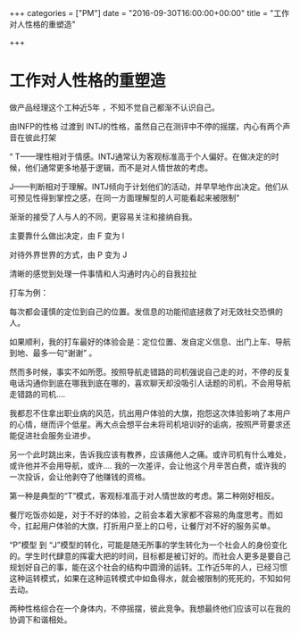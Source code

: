 +++
categories = ["PM"]
date = "2016-09-30T16:00:00+00:00"
title = "工作对人性格的重塑造"

+++
# 工作对人性格的重塑造
做产品经理这个工种近5年 ，不知不觉自己都渐不认识自己。 

由INFP的性格 过渡到 INTJ的性格，虽然自己在测评中不停的摇摆，内心有两个声音在彼此打架

 “ T——理性相对于情感。INTJ通常认为客观标准高于个人偏好。在做决定的时候，他们通常更多地基于逻辑，而不是对人情世故的考虑。

J——判断相对于理解。INTJ倾向于计划他们的活动，并早早地作出决定。他们从可预见性得到掌控之感，在同一方面理解型的人可能看起来被限制" 

渐渐的接受了人与人的不同，更容易关注和接纳自我。 

主要靠什么做出决定，由 F 变为 I 

对待外界世界的方式，由 P 变为 J 

清晰的感觉到处理一件事情和人沟通时内心的自我拉扯

打车为例： 

每次都会谨慎的定位到自己的位置。发信息的功能彻底拯救了对无效社交恐惧的人。 

如果顺利，我的打车最好的体验会是：定位位置、发自定义信息、出门上车、导航到地、最多一句“谢谢” 。 

然而多时候，事实不如所愿。按照导航走错路的司机强说自己走的对，不停的反复电话沟通你到底在哪我到底在哪的，喜欢聊天却没吸引人话题的司机，不会用导航走错路的司机.... 

我都忍不住拿出职业病的风范，抗出用户体验的大旗，抱怨这次体验影响了本用户的心情，继而评个低星。再大点会想平台未将司机培训好的诟病，按照严苛要求还能促进社会服务业进步。 

另一个此时跳出来，告诉我应该有教养，应该痛他人之痛。或许司机有什么难处，或许他并不会用导航，或许.... 我的一次差评，会让他这个月辛苦白费，或许我的一次投诉，会让他剥夺了他赚钱的资格。 

第一种是典型的“T”模式，客观标准高于对人情世故的考虑。第二种刚好相反。 

餐厅吃饭亦如是，对于不好的体验，之前会本着大家都不容易的角度思考。而如今，扛起用户体验的大旗，打折用户至上的口号，让餐厅对不好的服务买单。 

“P”模型 到 “J”模型的转化，可能是随无所事的学生转化为一个社会人的身份变化的。学生时代肆意的挥霍大把的时间，目标都是被订好的。而社会人更多是要自己规划好自己的事，能在这个社会的结构中圆滑的运转。工作近5年的人，已经习惯这种运转模式，如果在这种运转模式中如鱼得水，就会被限制的死死的，不知如何去动。 

两种性格综合在一个身体内，不停摇摆，彼此竞争。我想最终他们应该可以在我的协调下和谐相处。